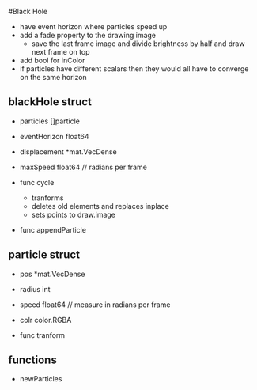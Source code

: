 #Black Hole
- have event horizon where particles speed up
- add a fade property to the drawing image
    - save the last frame image and divide brightness by half and draw next frame on top
- add bool for inColor
- if particles have different scalars then they would all have to converge on the same horizon

## blackHole struct
- particles []particle
- eventHorizon float64
- displacement *mat.VecDense
- maxSpeed float64 // radians per frame

- func cycle 
    - tranforms
    - deletes old elements and replaces inplace
    - sets points to draw.image
- func appendParticle

## particle struct
- pos *mat.VecDense
- radius int
- speed float64 // measure in radians per frame
- colr color.RGBA

- func tranform

## functions
- newParticles
